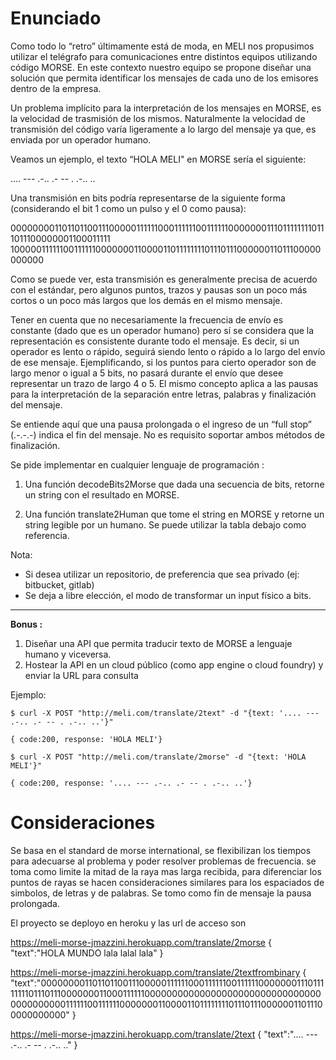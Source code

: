 # Enunciado
Como todo lo “retro” últimamente está de moda, en MELI nos propusimos utilizar el telégrafo
para comunicaciones entre distintos equipos utilizando código MORSE. En este contexto
nuestro equipo se propone diseñar una solución que permita identificar los mensajes de
cada uno de los emisores dentro de la empresa.

Un problema implícito para la interpretación de los mensajes en MORSE, es la velocidad de
trasmisión de los mismos. Naturalmente la velocidad de transmisión del código varía
ligeramente a lo largo del mensaje ya que, es enviada por un operador humano.

Veamos un ejemplo, el texto “HOLA MELI" en MORSE sería el siguiente:

.... --- .-.. .- -- . .-.. ..

Una transmisión en bits podría representarse de la siguiente forma (considerando el bit 1
como un pulso y el 0 como pausa):

000000001101101100111000001111110001111110011111100000001110111111110111011100000001100011111
100000111111001111110000000110000110111111110111011100000011011100000000000

Como se puede ver, esta transmisión es generalmente precisa de acuerdo con el estándar,
pero algunos puntos, trazos y pausas son un poco más cortos o un poco más largos que los
demás en el mismo mensaje.

Tener en cuenta que no necesariamente la frecuencia de envío es constante (dado que es
un operador humano) pero sí se considera que la representación es consistente durante
todo el mensaje. Es decir, si un operador es lento o rápido, seguirá siendo lento o rápido a
lo largo del envío de ese mensaje. Ejemplificando, si los puntos para cierto operador son de
largo menor o igual a 5 bits, no pasará durante el envío que desee representar un trazo de
largo 4 o 5. El mismo concepto aplica a las pausas para la interpretación de la separación
entre letras, palabras y finalización del mensaje.

Se entiende aquí que una pausa prolongada o el ingreso de un “full stop” (.-.-.-) indica el fin
del mensaje. No es requisito soportar ambos métodos de finalización.

Se pide implementar en cualquier lenguaje de programación :

1. Una función decodeBits2Morse que dada una secuencia de bits, retorne un
string con el resultado en MORSE.

2. Una función translate2Human que tome el string en MORSE y retorne un string
legible por un humano. Se puede utilizar la tabla debajo como referencia.

Nota:

* Si desea utilizar un repositorio, de preferencia que sea privado (ej: bitbucket, gitlab)
* Se deja a libre elección, el modo de transformar un input físico a bits.

---

**Bonus :**

1. Diseñar una API que permita traducir texto de MORSE a lenguaje humano y
viceversa.
2. Hostear la API en un cloud público (como app engine o cloud foundry) y enviar la
URL para consulta

Ejemplo:
```
$ curl -X POST "http://meli.com/translate/2text" -d "{text: '.... --- .-.. .- -- . .-.. ..'}"

{ code:200, response: 'HOLA MELI'}

$ curl -X POST "http://meli.com/translate/2morse" -d "{text: 'HOLA MELI'}"

{ code:200, response: '.... --- .-.. .- -- . .-.. ..'}
```

# Consideraciones

Se basa en el standard de morse international, se flexibilizan los tiempos para adecuarse al problema y poder resolver problemas de frecuencia.
se toma como limite la mitad de la raya mas larga recibida, para diferenciar los puntos de rayas
se hacen consideraciones similares para los espaciados de simbolos, de letras y de palabras.
Se tomo como fin de mensaje la pausa prolongada.

El proyecto se deployo en heroku y las url de acceso son 

https://meli-morse-jmazzini.herokuapp.com/translate/2morse
{
   "text":"HOLA MUNDO lala lalal lala"
}

https://meli-morse-jmazzini.herokuapp.com/translate/2textfrombinary
{
   "text":"0000000011011011001110000011111100011111100111111000000011101111111101110111000000011000111111000000000000000000000000000000000000000000111111001111110000000110000110111111110111011100000011011100000000000"
}

https://meli-morse-jmazzini.herokuapp.com/translate/2text
{
   "text":".... --- .-.. .-  -- . .-.. .."
}


